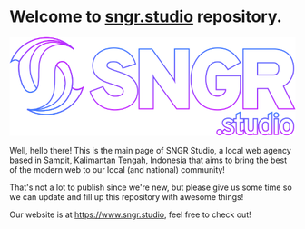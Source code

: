 # Welcome to [sngr.studio](https://www.sngr.studio) repository.

![header-image](/assets/logo-outline.svg)

Well, hello there! This is the main page of SNGR Studio, a local web agency based in Sampit, Kalimantan Tengah, Indonesia that aims to bring the best of the modern web to our local (and national) community!

That's not a lot to publish since we're new, but please give us some time so we can update and fill up this repository with awesome things!

Our website is at https://www.sngr.studio, feel free to check out!
